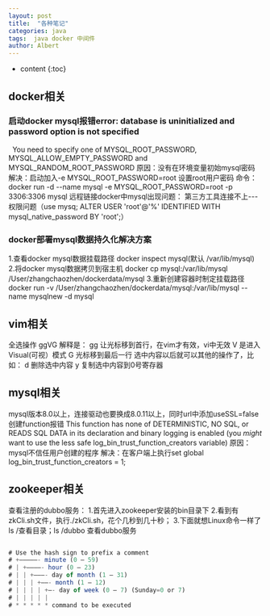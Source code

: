 ```yaml
---
layout: post
title:  "各种笔记"
categories: java
tags:  java docker 中间件  
author: Albert
---
```


* content
{:toc}


## docker相关

### 启动docker mysql报错error: database is uninitialized and password option is not specified
  You need to specify one of MYSQL_ROOT_PASSWORD, MYSQL_ALLOW_EMPTY_PASSWORD and MYSQL_RANDOM_ROOT_PASSWORD
原因：没有在环境变量初始mysql密码
解决：启动加入-e MYSQL_ROOT_PASSWORD=root 设置root用户密码
命令：
docker run -d --name mysql -e MYSQL_ROOT_PASSWORD=root  -p 3306:3306 mysql
远程链接docker中mysql出现问题：
第三方工具连接不上--- 权限问题（use mysq; ALTER USER 'root'@'%' IDENTIFIED WITH mysql_native_password BY 'root';）

### docker部署mysql数据持久化解决方案
1.查看docker mysql数据挂载路径 docker inspect mysql(默认 /var/lib/mysql)
2.将docker mysql数据拷贝到宿主机 docker cp mysql:/var/lib/mysql /User/zhangchaozhen/dockerdata/mysql
3.重新创建容器时制定挂载路径 docker run -v /User/zhangchaozhen/dockerdata/mysql:/var/lib/mysql --name mysqlnew -d mysql

##  vim相关

全选操作
ggVG
解释是：
gg 让光标移到首行，在vim才有效，vi中无效
V   是进入Visual(可视）模式
G  光标移到最后一行
选中内容以后就可以其他的操作了，比如：
d  删除选中内容
y  复制选中内容到0号寄存器



## mysql相关

mysql版本8.0以上，连接驱动也要换成8.0.11以上，同时url中添加useSSL=false
创建function报错
This function has none of DETERMINISTIC, NO SQL, or READS SQL DATA in its declaration and binary logging is enabled (you *might* want to use the less safe log_bin_trust_function_creators variable) 
原因：mysql不信任用户创建的程序
解决：在客户端上执行set global log_bin_trust_function_creators = 1;

## zookeeper相关

查看注册的dubbo服务：
1.首先进入zookeeper安装的bin目录下
2.看到有zkCli.sh文件，执行./zkCli.sh，花个几秒到几十秒；
3.下面就想Linux命令一样了
ls /查看目录；ls /dubbo 查看dubbo服务
```js

# Use the hash sign to prefix a comment
# +—————- minute (0 – 59)
# | +————- hour (0 – 23)
# | | +———- day of month (1 – 31)
# | | | +——- month (1 – 12)
# | | | | +—- day of week (0 – 7) (Sunday=0 or 7)
# | | | | |
# * * * * * command to be executed
```










